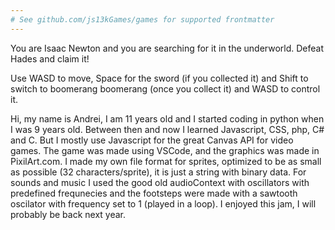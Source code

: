 ```yaml
---
# See github.com/js13kGames/games for supported frontmatter
---
```

You are Isaac Newton and you are searching for it in the underworld. Defeat Hades and claim it!

Use WASD to move, Space for the sword (if you collected it) and Shift to switch to boomerang boomerang (once you collect it) and WASD to control it.

Hi, my name is Andrei, I am 11 years old and I started coding in python when I was 9 years old. Between then and now I learned Javascript, CSS, php, C# and C. But I mostly use Javascript for the great Canvas API for video games. The game was made using VSCode, and the graphics was made in PixilArt.com. 
  I made my own file format for sprites, optimized to be as small as possible (32 characters/sprite), it is just a string with binary data. For sounds and music I used the good old audioContext with oscillators with predefined frequnecies and the footsteps were made with a sawtooth oscilator with frequency set to 1 (played in a loop). I enjoyed this jam, I will probably be back next year.